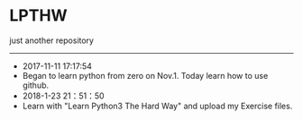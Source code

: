 # LPTHW
just another repository
***
* 2017-11-11 17:17:54
* Began to learn python from zero on Nov.1. Today learn how to use github.
* 2018-1-23 21：51：50
* Learn with "Learn Python3 The Hard Way" and upload my Exercise files.
